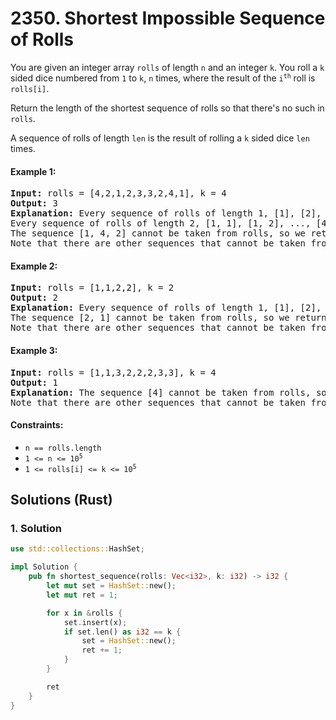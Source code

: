 # 2350. Shortest Impossible Sequence of Rolls
You are given an integer array `rolls` of length `n` and an integer `k`. You roll a `k` sided dice numbered from `1` to `k`, `n` times, where the result of the <code>i<sup>th</sup></code> roll is `rolls[i]`.

Return the length of the shortest sequence of rolls so that there's no such in `rolls`.

A sequence of rolls of length `len` is the result of rolling a `k` sided dice `len` times.

#### Example 1:
<pre>
<strong>Input:</strong> rolls = [4,2,1,2,3,3,2,4,1], k = 4
<strong>Output:</strong> 3
<strong>Explanation:</strong> Every sequence of rolls of length 1, [1], [2], [3], [4], can be taken from rolls.
Every sequence of rolls of length 2, [1, 1], [1, 2], ..., [4, 4], can be taken from rolls.
The sequence [1, 4, 2] cannot be taken from rolls, so we return 3.
Note that there are other sequences that cannot be taken from rolls.
</pre>

#### Example 2:
<pre>
<strong>Input:</strong> rolls = [1,1,2,2], k = 2
<strong>Output:</strong> 2
<strong>Explanation:</strong> Every sequence of rolls of length 1, [1], [2], can be taken from rolls.
The sequence [2, 1] cannot be taken from rolls, so we return 2.
Note that there are other sequences that cannot be taken from rolls but [2, 1] is the shortest.
</pre>

#### Example 3:
<pre>
<strong>Input:</strong> rolls = [1,1,3,2,2,2,3,3], k = 4
<strong>Output:</strong> 1
<strong>Explanation:</strong> The sequence [4] cannot be taken from rolls, so we return 1.
Note that there are other sequences that cannot be taken from rolls but [4] is the shortest.
</pre>

#### Constraints:
* `n == rolls.length`
* <code>1 <= n <= 10<sup>5</sup></code>
* <code>1 <= rolls[i] <= k <= 10<sup>5</sup></code>

## Solutions (Rust)

### 1. Solution
```Rust
use std::collections::HashSet;

impl Solution {
    pub fn shortest_sequence(rolls: Vec<i32>, k: i32) -> i32 {
        let mut set = HashSet::new();
        let mut ret = 1;

        for x in &rolls {
            set.insert(x);
            if set.len() as i32 == k {
                set = HashSet::new();
                ret += 1;
            }
        }

        ret
    }
}
```
